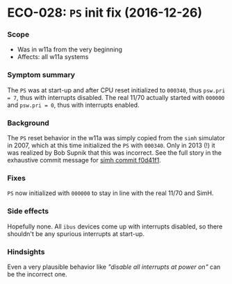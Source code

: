 # ECO-028:  `PS` init fix (2016-12-26)

### Scope
- Was in w11a from the very beginning
- Affects: all w11a systems

### Symptom summary
The `PS` was at start-up and after CPU reset initialized to `000340`, thus 
`psw.pri = 7`, thus with interrupts disabled. The real 11/70 actually started
with `000000` and `psw.pri = 0`, thus with interrupts enabled.

### Background
The `PS` reset behavior in the w11a was simply copied from the `simh`
simulator in 2007, which at this time initialized the `PS` with `000340`.
Only in 2013 (!) it was realized by Bob Supnik that this was incorrect.
See the full story in the exhaustive commit message for 
[simh commit f0d41f1](https://github.com/simh/simh/commit/f0d41f15d792b9abc31e8530ee275453c7440a8c).

### Fixes
`PS` now initialized with `000000` to stay in line with the real 11/70 and SimH.

### Side effects
Hopefully none. All `ibus` devices come up with interrupts disabled, so there
shouldn't be any spurious interrupts at start-up.

### Hindsights
Even a very plausible behavior like _"disable all interrupts at power on"_ can
be the incorrect one.
